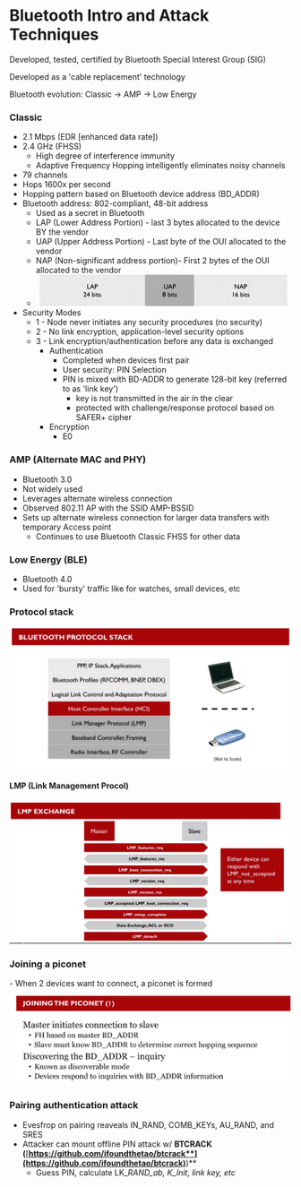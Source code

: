 # Bluetooth Intro and Attack Techniques

Developed, tested, certified by Bluetooth Special Interest Group (SIG)

Developed as a 'cable replacement' technology



Bluetooth evolution: Classic -> AMP -> Low Energy

### Classic

* 2.1 Mbps (EDR \[enhanced data rate])
* 2.4 GHz (FHSS)
  * High degree of interference immunity
  * Adaptive Frequency Hopping intelligently eliminates noisy channels
* 79 channels
* Hops 1600x per second
* Hopping pattern based on Bluetooth device address (BD\_ADDR)
* Bluetooth address: 802-compliant, 48-bit address
  * Used as a secret in Bluetooth
  * LAP (Lower Address Portion) - last 3 bytes allocated to the device BY the vendor
  * UAP (Upper Address Portion) - Last byte of the OUI allocated to the vendor
  * NAP (Non-significant address portion)- First 2 bytes of the OUI allocated to the vendor
  * ![](<../../.gitbook/assets/image (78).png>)
* Security Modes
  * 1 - Node never initiates any security procedures (no security)
  * 2 - No link encryption, application-level security options
  * 3 - Link encryption/authentication before any data is exchanged
    * Authentication
      * Completed when devices first pair
      * User security: PIN Selection
      * PIN is mixed with BD-ADDR to generate 128-bit key (referred to as 'link key')
        * key is not transmitted in the air in the clear
        * protected with challenge/response protocol based on SAFER+ cipher
    * Encryption
      * E0

### AMP (Alternate MAC and PHY)

* Bluetooth 3.0
* Not widely used
* Leverages alternate wireless connection
* Observed 802.11 AP with the SSID AMP-BSSID
* Sets up alternate wireless connection for larger data transfers with temporary Access point
  * Continues to use Bluetooth Classic FHSS for other data

### Low Energy (BLE)

* Bluetooth 4.0
* Used for 'bursty' traffic like for watches, small devices, etc

### Protocol stack

![](<../../.gitbook/assets/image (30).png>)

#### LMP (Link Management Procol)

![](<../../.gitbook/assets/image (90).png>)

### Joining a piconet

&#x20;\- When 2 devices want to connect, a piconet is formed

![](<../../.gitbook/assets/image (26).png>)

### Pairing authentication attack

* Evesfrop on pairing reaveals IN_RAND, COMB_KEYs, AU\_RAND, and SRES
* Attacker can mount offline PIN attack w/ **BTCRACK (**[**https://github.com/ifoundthetao/btcrack**](https://github.com/ifoundthetao/btcrack)**)**
  * Guess PIN, calculate LK\__RAND\_ab, K\_Init, link key, etc_
